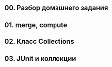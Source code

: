 ## 00. Разбор домашнего задания
## 01. merge, compute
## 02. Класс Collections
## 03. JUnit и коллекции 




